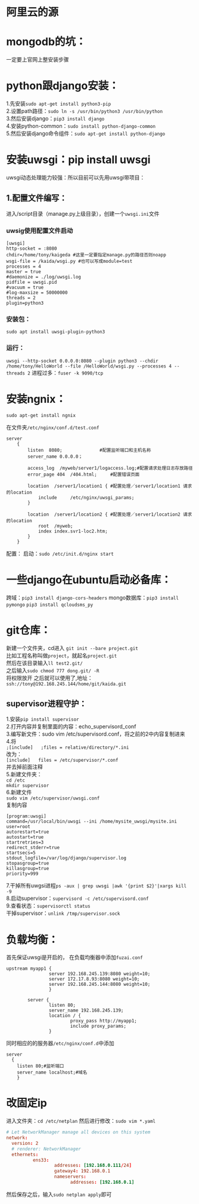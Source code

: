 # 阿里云的源

# mongodb的坑：
一定要上官网上整安装步骤

# python跟django安装：
1.先安装`sudo apt-get install python3-pip`  
2.设置path路径：`sudo ln -s /usr/bin/python3 /usr/bin/python`  
3.然后安装django：`pip3 install django`  
4.安装python-common：`sudo install python-django-common`  
5.然后安装django命令组件：`sudo apt-get install python-django`  

# 安装uwsgi：pip install uwsgi
uwsgi动态处理能力较强：所以目前可以先用uwsgi带项目：
## 1.配置文件编写：
  进入/script目录（manage.py上级目录），创建一个`uwsgi.ini`文件
### uwsig使用配置文件启动
```
[uwsgi]
http-socket = :8080
chdir=/home/tony/kaigeda #这里一定要指定manage.py的路径否则noapp
wsgi-file = /kaida/wsgi.py #也可以写成module=test
processes = 4
master = true
#daemonize = ./log/uwsgi.log
pidfile = uwsgi.pid
#vacuum = true
#log-maxsize = 50000000
threads = 2
plugin=python3
```
### 安装包：
`sudo apt install uwsgi-plugin-python3`
### 运行：
 `uwsgi --http-socket 0.0.0.0:8080 --plugin python3 --chdir /home/tony/HelloWorld --file /HelloWorld/wsgi.py --processes 4 --threads 2`
进程过多：`fuser -k 9090/tcp`



# 安装ngnix：
`sudo apt-get install ngnix`

在文件夹`/etc/nginx/conf.d/test.conf`

```
server
    {
        listen  8080;              #配置监听端口和主机名称
        server_name 0.0.0.0；

        access_log  /myweb/server1/logaccess.log;#配置请求处理日志存放路径
        error_page 404  /404.html;     #配置错误页面

        location  /server1/location1 { #配置处理／server1/location1 请求的location
            include     /etc/nginx/uwsgi_params;
        }

        location  /server1/location2 { #配置处理／server1/location2 请求的location
            root  /myweb;
            index index.svr1-loc2.htm;
        }
    }
```
配置：
启动：`sudo /etc/init.d/nginx start`

# 一些django在ubuntu启动必备库：
跨域：`pip3 install django-cors-headers`
mongo数据库：`pip3 install pymongo`
`pip3 install qcloudsms_py`

# git仓库：
新建一个文件夹，cd进入 `git init --bare project.git`  
比如工程名称叫做`project`，就起名`project.git`  
然后在该目录输入`ll test2.git/`  
之后输入`sudo chmod 777 dong.git/ -R`  
将权限放开
之后就可以使用了,地址：
`ssh://tony@192.168.245.144/home/git/kaida.git`
## supervisor进程守护：
1.安装`pip install supervisor`  
2.打开内容并复制里面的内容：echo_supervisord_conf  
3.编写新文件：sudo vim /etc/supervisord.conf，将之前的2中内容复制进来  
4.将  
`;[include]  
;files = relative/directory/*.ini`  
改为：  
`[include]  
files = /etc/supervisor/*.conf`  
并去掉前面注释  
5.新建文件夹：  
`cd /etc`  
`mkdir supervisor`  
6.新建文件  
`sudo vim /etc/supervisor/uwsgi.conf`  
复制内容  
```
[program:uwsgi]
command=/usr/local/bin/uwsgi --ini /home/mysite_uwsgi/mysite.ini
user=root
autorestart=true
autostart=true
startretries=3
redirect_stderr=true
startsecs=5
stdout_logfile=/var/log/django/supervisor.log
stopasgroup=true
killasgroup=true
priority=999
```
7.干掉所有uwgsi进程`ps -aux | grep uwsgi |awk '{print $2}'|xargs kill -9`  
8.启动supervisor：`supervisord -c /etc/supervisord.conf`  
9.查看状态：`supervisorctl status`  
干掉supervisor：`unlink /tmp/supervisor.sock`  
# 负载均衡：
首先保证uwsgi是开启的，
在负载均衡器中添加`fuzai.conf`
```
upstream myapp1 {
                server 192.168.245.139:8080 weight=10;
                server 172.17.8.93:8080 weight=10;
                server 192.168.245.144:8080 weight=10;
                }

        server {
                listen 80;
                server_name 192.168.245.139;
                location / {
                        proxy_pass http://myapp1;
                        include proxy_params;
                }
```
同时相应的的服务器`/etc/nginx/conf.d`中添加
```
server
  {
    listen 80;#监听端口
    server_name localhost;#域名
    }
```
    
# 改固定ip
进入文件夹：`cd /etc/netplan`
然后进行修改：`sudo vim *.yaml`
```conf
# Let NetworkManager manage all devices on this system
network:
  version: 2
  # renderer: NetworkManager
  ethernets:
          ens33:
                  addresses: [192.168.0.111/24]
                  gateway4: 192.168.0.1
                  nameservers:
                        addresses: [192.168.0.1]
```
然后保存之后，输入`sudo netplan apply`即可


